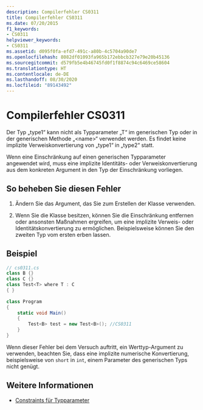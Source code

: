```yaml
---
description: Compilerfehler CS0311
title: Compilerfehler CS0311
ms.date: 07/20/2015
f1_keywords:
- CS0311
helpviewer_keywords:
- CS0311
ms.assetid: d095f0fa-efd7-491c-a80b-4c5704a90de7
ms.openlocfilehash: 8082df01093fa965b172ebbcb327e79e20b45136
ms.sourcegitcommit: d579fb5e4b46745fd0f1f8874c94c6469ce58604
ms.translationtype: HT
ms.contentlocale: de-DE
ms.lasthandoff: 08/30/2020
ms.locfileid: "89143492"
---
```

# <a name="compiler-error-cs0311"></a>Compilerfehler CS0311

Der Typ „type1“ kann nicht als Typparameter „T“ im generischen Typ oder in der generischen Methode „\<name>“ verwendet werden. Es findet keine implizite Verweiskonvertierung von „type1“ in „type2“ statt.  
  
 Wenn eine Einschränkung auf einen generischen Typparameter angewendet wird, muss eine implizite Identitäts- oder Verweiskonvertierung aus dem konkreten Argument in den Typ der Einschränkung vorliegen.  
  
## <a name="to-correct-this-error"></a>So beheben Sie diesen Fehler  
  
1. Ändern Sie das Argument, das Sie zum Erstellen der Klasse verwenden.  
  
2. Wenn Sie die Klasse besitzen, können Sie die Einschränkung entfernen oder ansonsten Maßnahmen ergreifen, um eine implizite Verweis- oder Identitätskonvertierung zu ermöglichen. Beispielsweise können Sie den zweiten Typ vom ersten erben lassen.  
  
## <a name="example"></a>Beispiel  
  
```csharp  
// cs0311.cs  
class B {}  
class C {}  
class Test<T> where T : C  
{ }  
  
class Program  
{  
    static void Main()  
    {  
        Test<B> test = new Test<B>(); //CS0311  
    }  
}  
```  
  
 Wenn dieser Fehler bei dem Versuch auftritt, ein Werttyp-Argument zu verwenden, beachten Sie, dass eine implizite numerische Konvertierung, beispielsweise von `short` in `int`, einem Parameter des generischen Typs nicht genügt.  
  
## <a name="see-also"></a>Weitere Informationen

- [Constraints für Typparameter](../../programming-guide/generics/constraints-on-type-parameters.md)

